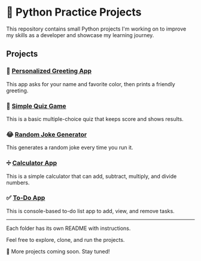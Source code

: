 # 🐍 Python Practice Projects

This repository contains small Python projects I'm working on to improve my skills as a developer and showcase my learning journey.

## Projects

### 👋 [Personalized Greeting App](./personalized_greeting_app)
This app asks for your name and favorite color, then prints a friendly greeting.

### 🧠 [Simple Quiz Game](./simple_quiz_game)
This is a basic multiple-choice quiz that keeps score and shows results.

### 😂 [Random Joke Generator](./random_joke_generator)
This generates a random joke every time you run it.

### ➗ [Calculator App](./calculator_app)
This is a simple calculator that can add, subtract, multiply, and divide numbers.

### ✅ [To-Do App](./todo_app)
This is console-based to-do list app to add, view, and remove tasks.

---

Each folder has its own README with instructions.


Feel free to explore, clone, and run the projects.


📌 More projects coming soon. Stay tuned!
